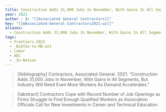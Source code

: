 ```yaml
---
title: Construction Adds 31,000 Jobs In November, With Gains In All Segments, But Industry Will Need Even More Workers As Demand Accelerates
year: 2021
author - 1: "[[Associated General Contractors]]"
key: "[[@Associated-General-Contractors2021-wz]]"
aliases:
  - Construction Adds 31,000 Jobs In November, With Gains In All Segments, But Industry Will Need Even More Workers As Demand Accelerates
tags:
  - Frontiers-2022
  - _BibTex-to-MD-Git
  - Labor
  - AEC
  - _In-Notion
---
```


> [!bibliography]
> Contractors, Associated General. 2021. “Construction Adds 31,000 Jobs In November, With Gains In All Segments, But Industry Will Need Even More Workers As Demand Accelerates.” 

> [!abstract]
> Contractors Cope with Record Number of Job Openings as Firms Struggle to Find Enough Qualified Workers as Association Officials Call for New Investments in Career and Technical Education